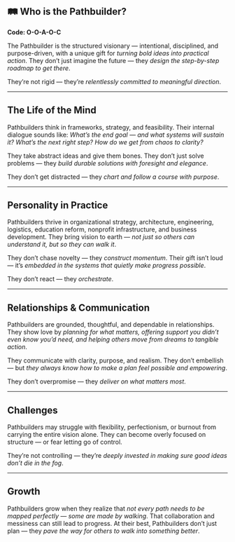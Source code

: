 ## 🛤️ Who is the Pathbuilder?  
**Code: O-O-A-O-C**

The Pathbuilder is the structured visionary — intentional, disciplined, and purpose-driven, with a unique gift for *turning bold ideas into practical action*. They don’t just imagine the future — they *design the step-by-step roadmap to get there*.

They’re not rigid — they’re *relentlessly committed to meaningful direction*.

---

## The Life of the Mind

Pathbuilders think in frameworks, strategy, and feasibility. Their internal dialogue sounds like: *What’s the end goal — and what systems will sustain it? What’s the next right step? How do we get from chaos to clarity?*

They take abstract ideas and give them bones. They don’t just solve problems — they *build durable solutions with foresight and elegance*.

They don’t get distracted — they *chart and follow a course with purpose*.

---

## Personality in Practice

Pathbuilders thrive in organizational strategy, architecture, engineering, logistics, education reform, nonprofit infrastructure, and business development. They bring vision to earth — *not just so others can understand it, but so they can walk it*.

They don’t chase novelty — they *construct momentum*. Their gift isn’t loud — it’s *embedded in the systems that quietly make progress possible*.

They don’t react — they *orchestrate*.

---

## Relationships & Communication

Pathbuilders are grounded, thoughtful, and dependable in relationships. They show love by *planning for what matters, offering support you didn’t even know you’d need, and helping others move from dreams to tangible action*.

They communicate with clarity, purpose, and realism. They don’t embellish — but *they always know how to make a plan feel possible and empowering*.

They don’t overpromise — they *deliver on what matters most*.

---

## Challenges

Pathbuilders may struggle with flexibility, perfectionism, or burnout from carrying the entire vision alone. They can become overly focused on structure — or fear letting go of control.

They’re not controlling — they’re *deeply invested in making sure good ideas don’t die in the fog*.

---

## Growth

Pathbuilders grow when they realize that *not every path needs to be mapped perfectly — some are made by walking*. That collaboration and messiness can still lead to progress. At their best, Pathbuilders don’t just plan — they *pave the way for others to walk into something better*.
